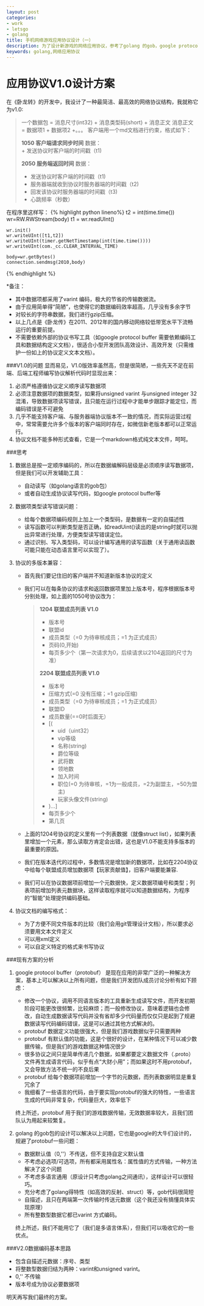 ```yaml
---
layout: post
categories: 
- work
- letsgo
- golang
title: 手机网络游戏应用协议设计（一）
description: 为了设计新游戏的网络应用协议，参考了golang 的gob，google protocol buf，以及之前项目的经验完成最终设计，本文做一备忘和与网友们交流之用。
keywords: golang,网络应用协议
---
```


应用协议V1.0设计方案
===========

在《卧龙转》的开发中，我设计了一种最简洁、最高效的网络协议结构，我就称它为v1.0:

> 一个数据包 = 消息尺寸(int32) + 消息类型码(short) + 消息正文
> 消息正文 = 数据项1 + 数据项2 +。。。
> 客户端用一个md文档进行约束，格式如下：
>
> 
> **1050 客户端请求同步时间**
> 数据：  
>     + 发送协议时客户端的时间戳（t1)
> 
> **2050 服务端返回时间**
> 数据：  
>   + 发送协议时客户端的时间戳（t1)  
> 	+ 服务器端就收到协议时服务器端的时间戳（t2)  
> 	+ 回发该协议时服务器端的时间戳（t3)  
> 	+ 心跳频率（秒数）  
>

在程序里这样写：
{% highlight python lineno%}
    t2 = int(time.time())
    wr=RW.RWStream(body)
    t1 = wr.readUInt()

    wr.init()
    wr.writeUInt([t1,t2])
    wr.writeUInt(timer.getNetTimestamp(int(time.time())))
    wr.writeUInt(com._cc.CLEAR_INTERVAL_TIME)

    body=wr.getBytes()
    connection.sendmsg(2010,body)
{% endhighlight %}

\*备注：

+ 其中数据项都采用了varint 编码，极大的节省的传输数据流。  
+ 由于应用简单得“简陋”，也使得它的数据编码效率超高，几乎没有多余字节  
+ 对较长的字符串数据，我们进行gzip压缩。  
+ 以上几点是《卧龙传》在2011、2012年的国内移动网络较低带宽水平下流畅运行的重要前提。  
+ 不需要依赖外部的协议书写工具（如google protocol buffer 需要依赖编码工具和数据结构定义文档），很适合小型开发团队高效设计、高效开发（只需维护一份如上的协议定义文本文档）。

###V1.0的问题
显而易见，V1.0版效率虽然高，但是很简陋，一些先天不足在前端、后端工程师编写协议解析代码时显现出来：

1. 必须严格遵循协议定义顺序读写数据项
2. 必须注意数据项的数据类型，如果将unsigned varint 与unsigned integer 32 混淆，导致数据项读写错误，且只能在运行过程中才能单步跟踪才能定位，而编码错误是不可避免
3. 几乎不能支持客户端、与服务器端协议版本不一致的情况，而实际运营过程中，常常需要允许多个版本的客户端同时存在，如微信新老版本都可以正常运行。
4. 协议文档不能多种形式查看，它是一个markdown格式纯文本文件，呵呵。

###思考
1. 数据总是按一定顺序编码的，所以在数据编解码层级是必须顺序读写数据项，但是我们可以开发辅助工具：  
    + 自动读写（如golang语言的gob包）  
    + 或者自动生成协议读写代码，如google protocol buffer等 

2. 数据项类型读写错误问题：  
    + 给每个数据项编码规则上加上一个类型码，是数据有一定的自描述性  
    + 读写函数可以判断类型是否正确，如readUint()读出的是string时就可以抛出异常进行处理，方便类型读写错误定位。  
    + 通过识别、写入类型码，可以设计编写通用的读写函数（关于通用读函数可能只能在动态语言里可以实现了）。  

3. 协议的多版本兼容：  
    + 首先我们要记住旧的客户端并不知道新版本协议的定义  
    + 我们可以在每条协议的请求和返回数据项里加上版本号，程序根据版本号分别处理，如上面的1050号协议改为：  
        > 
        >**1204 联盟成员列表 V1.0**  
        >+ 版本号  
        >+ 联盟id  
        >+ 成员类型（=0 为待审核成员；=1 为正式成员）  
        >+ 页码(0,开始)  
        >+ 每页多少个（第一次请求为0，后续请求以2104返回的尺寸为准）  
        > 
        >**2204 联盟成员列表 V1.0**  
        >+ 版本号  
        >+ 压缩方式(=0 没有压缩；=1 gzip压缩)  
        >+ 成员类型（=0 为待审核成员；=1 为正式成员）  
        >+ 联盟ID  
        >+ 成员数量(==0时后面无）  
        >+ [(
        >   + uid（uint32）  
        >   + vip等级  
        >   + 名称(string)  
        >   + 爵位等级  
        >   + 武将数  
        >   + 领地数  
        >   + 加入时间  
        >   + 职位(=0 为待审核，=1为一般成员，=2为副盟主，=50为盟主)  
        >   + 玩家头像文件(string)
        >+ )...]
        >+ 每页多少个  
        >+ 第几页  

    + 上面的1204号协议的定义里有一个列表数据（就像struct list），如果列表里增加一个元素，那么读取方肯定会出错，这也是V1.0不能支持多版本的最重要的原因。  
    + 我们在版本迭代的过程中，多数情况是增加新的数据项，比如在2204协议中给每个联盟成员增加数据项【玩家贡献值】，旧客户端要能兼容.  
    + 我们可以在协议数据项前增加一个元数据快，定义数据项编号和类型；列表项前增加列表元数据块，这样读取程序就可以知道数据结构，为程序的“智能”处理提供编码基础。


4. 协议文档的编写格式：
    + 为了方便不同文件版本的比较（我们会用git管理设计文档），所以要求必须要用文本文件定义
    + 可以用xml定义
    + 可以自定义特定的格式来书写协议

###现有方案的分析
1. google protocol buffer（protobuf） 是现在应用的非常广泛的一种解决方案，基本上可以解决以上所有问题，但是我们开发团队成员讨论分析有如下顾虑：
    + 修改一个协议，调用不同语言版本的工具重新生成读写文件，而开发初期阶段可能更改很频繁，比较麻烦；而一般修改协议，意味着逻辑也会修改，自动生成数据读写代码并没有省却多少代码量而仅仅只是起到了规避数据读写代码编码错误，这是可以通过其他方式解决的。
    + protobuf 数据定义功能很强大，但是我们游戏数据似乎只需要两种
    + protobuf 有默认值的功能，这是个很好的设计，在某种情况下可以减少数据传输，但是我们的游戏数据这种情况很少
    + 很多协议之间只是简单传递几个数据，如果都要定义数据文件（.proto）文件再生成语言代码，似乎有点“大财小用”；而如果这时不用protobuf，又会导致方法不统一的不良后果
    + protobuf 给每个数据项前增加一个字节的元数据，而列表数据明显是重复冗余了
    + 我细看了一些语言的代码，由于要实现protobuf的强大的特性，一些语言生成的代码非常复杂，代码量巨大，效率低下

    终上所述，protobuf 用于我们的游戏数据传输，无效数据率较大，且我们团队认为用起来较繁复。

2. golang 的gob包的设计可以解决以上问题，它也是google的大牛们设计的，规避了protobuf一些问题：
    + 数据默认值（0,''）不传送，但不支持自定义默认值
    + 不考虑必选项/可选项，所有都采用属性名：属性值的方式传输，一种方法解决了这个问题
    + 不考虑多语言通用（原设计只考虑golang之间通讯），这样设计可以很轻巧。
    + 充分考虑了golang得特性（如高效的反射、struct）等，gob代码很简短
    + 自描述，且只在两端第一次传输时传送元数据（这个我还没有搞懂具体实现原理）
    + 所有整数型数据它都已varint 方式编码。

    终上所述，我们不能用它了（我们是多语言体系），但我们可以吸收它的一些优点。

###V2.0数据编码基本思路
+ 包含自描述元数据：序号、类型
+ 将整数型数据归结为两种：varint和unsigned varint。
+ 0,'' 不传输
+ 版本号成为协议必要数据项


明天再写我们最终的方案。


